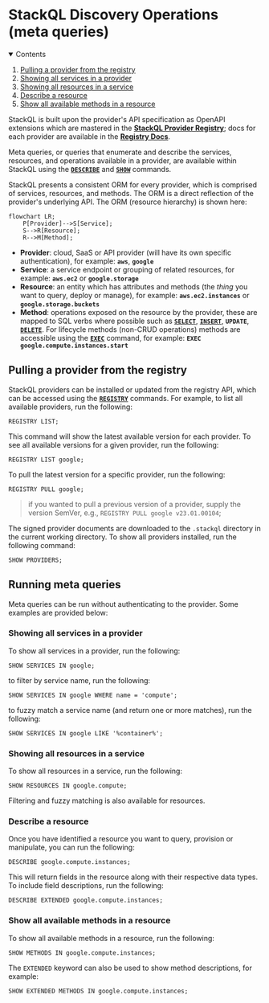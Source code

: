# StackQL Discovery Operations (meta queries)

<details open="open">
<summary>Contents</summary>
<ol>
<li><a href="#pulling-a-provider-from-the-registry">Pulling a provider from the registry</a></li>
<li><a href="#showing-all-services-in-a-provider">Showing all services in a provider</a></li>
<li><a href="#showing-all-resources-in-a-service">Showing all resources in a service</a></li>
<li><a href="#describe-a-resource">Describe a resource</a></li>
<li><a href="#show-all-available-methods-in-a-resource">Show all available methods in a resource</a></li>
</ol>
</details>

StackQL is built upon the provider's API specification as OpenAPI extensions which are mastered in the [__StackQL Provider Registry__](https://github.com/stackql/stackql-provider-registry); docs for each provider are available in the [__Registry Docs__](https://registry.stackql.io/).  

Meta queries, or queries that enumerate and describe the services, resources, and operations available in a provider, are available within StackQL using the [__`DESCRIBE`__](https://stackql.io/docs/language-spec/describe) and [__`SHOW`__](https://stackql.io/docs/language-spec/show) commands.  

StackQL presents a consistent ORM for every provider, which is comprised of services, resources, and methods.  The ORM is a direct reflection of the provider's underlying API.  The ORM (resource hierarchy) is shown here:  

```mermaid
flowchart LR;
    P[Provider]-->S[Service];
    S-->R[Resource];
    R-->M[Method];
```

- __Provider__: cloud, SaaS or API provider (will have its own specific authentication), for example: __`aws`__, __`google`__
- __Service__: a service endpoint or grouping of related resources, for example: __`aws.ec2`__ or __`google.storage`__
- __Resource__: an entity which has attributes and methods (the *thing* you want to query, deploy or manage), for example:  __`aws.ec2.instances`__ or __`google.storage.buckets`__
- __Method__: operations exposed on the resource by the provider, these are mapped to SQL verbs where possible such as [__`SELECT`__](https://stackql.io/docs/language-spec/select), [__`INSERT`__](https://stackql.io/docs/language-spec/insert), __`UPDATE`__, [__`DELETE`__](https://stackql.io/docs/language-spec/delete).  For lifecycle methods (non-CRUD operations) methods are accessible using the [__`EXEC`__](https://stackql.io/docs/language-spec/exec) command, for example: __`EXEC google.compute.instances.start`__

## Pulling a provider from the registry

StackQL providers can be installed or updated from the registry API, which can be accessed using the [__`REGISTRY`__](https://stackql.io/docs/language-spec/registry) commands.  For example, to list all available providers, run the following:  

```
REGISTRY LIST;
```
This command will show the latest available version for each provider.  To see all available versions for a given provider, run the following:  

```
REGISTRY LIST google;
```
To pull the latest version for a specific provider, run the following:  

```
REGISTRY PULL google;
```
> if you wanted to pull a previous version of a provider, supply the version SemVer, e.g., `REGISTRY PULL google v23.01.00104`;

The signed provider documents are downloaded to the `.stackql` directory in the current working directory.  To show all providers installed, run the following command:

```
SHOW PROVIDERS;
```

## Running meta queries

Meta queries can be run without authenticating to the provider.  Some examples are provided below:  

### Showing all services in a provider

To show all services in a provider, run the following:  

```
SHOW SERVICES IN google;
```
to filter by service name, run the following:  

```
SHOW SERVICES IN google WHERE name = 'compute';
```
to fuzzy match a service name (and return one or more matches), run the following:  

```
SHOW SERVICES IN google LIKE '%container%';
```

### Showing all resources in a service

To show all resources in a service, run the following:  

```
SHOW RESOURCES IN google.compute;
```
Filtering and fuzzy matching is also available for resources.

### Describe a resource

Once you have identified a resource you want to query, provision or manipulate, you can run the following:

```
DESCRIBE google.compute.instances;
```
This will return fields in the resource along with their respective data types.  To include field descriptions, run the following:  

```
DESCRIBE EXTENDED google.compute.instances;
```

### Show all available methods in a resource

To show all available methods in a resource, run the following:  

```
SHOW METHODS IN google.compute.instances;
```
The `EXTENDED` keyword can also be used to show method descriptions, for example:  

```
SHOW EXTENDED METHODS IN google.compute.instances;
```